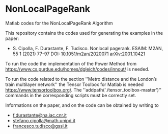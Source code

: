# NonLocalPageRank
Matlab codes for the NonLocalPageRank Algorithm

This repository contains the codes used for generating the examples in the paper: 
- S. Cipolla, F. Durastante, F. Tudisco. Nonlocal pagerank. ESAIM: M2AN, 55 1 (2021) 77-97 DOI: [10.1051/m2an/2020071](https://doi.org/10.1051/m2an/2020071) [arXiv:2001.10421](https://arxiv.org/abs/2001.10421)

To run the code the implementation of the Power Method from https://www.cs.purdue.edu/homes/dgleich/codes/innout/ is needed.

To run the code related to the section ''Metro distance and the London’s train multilayer network'' the Tensor Toolbox for Matlab is needed https://www.tensortoolbox.org/. The ''addpath('./tensor_toolbox-master')'' commands in the corresponding scripts must be correctly set.

Informations on the paper, and on the code can be obtained by writing to
- f.durastante@na.iac.cnr.it
- stefano.cipolla@math.unipd.it
- francesco.tudisco@gssi.it
